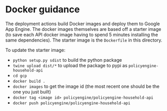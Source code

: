 # Docker guidance

The deployment actions build Docker images and deploy them to Google App Engine. The docker images themselves are based off a starter image (to save each API docker image having to spend 5 minutes installing the same dependencies). The starter image is the `Dockerfile` in this directory.

To update the starter image:
* `python setup.py sdist` to build the python package
* `twine upload dist/*` to upload the package to pypi as `policyengine-household-api`
* `cd gcp`
* `docker build .`
* `docker images` to get the image id (the most recent one should be the one you just built)
* `docker tag <image id> policyengine/policyengine-household-api`
* `docker push policyengine/policyengine-household-api`
